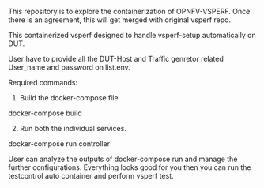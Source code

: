 This repository is to explore the containerization of OPNFV-VSPERF.
Once there is an agreement, this will get merged with original vsperf repo.

This containerized vsperf designed to handle vsperf-setup automatically on DUT.

User have to provide all the DUT-Host and Traffic genretor related User_name and password on list.env.

Required commands:

1. Build the docker-compose file

docker-compose build

2. Run both the individual services.

docker-compose run controller

User can analyze the outputs of docker-compose run and manage the further configurations.
Everything looks good for you then you can run the testcontrol auto container and perform vsperf test.


